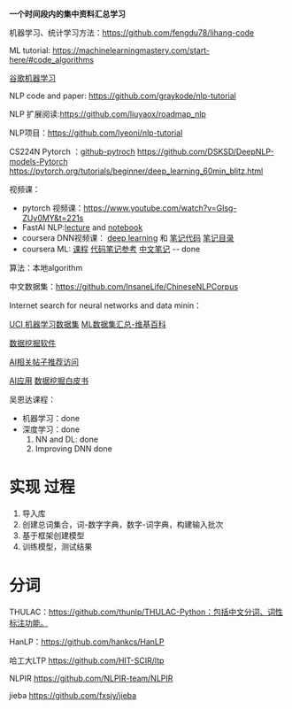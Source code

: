 **一个时间段内的集中资料汇总学习**

机器学习、统计学习方法：https://github.com/fengdu78/lihang-code

ML tutorial: https://machinelearningmastery.com/start-here/#code_algorithms

[谷歌机器学习](https://developers.google.com/machine-learning/crash-course/ml-intro)

NLP code and paper: https://github.com/graykode/nlp-tutorial

NLP 扩展阅读:https://github.com/liuyaox/roadmap_nlp

NLP项目：https://github.com/lyeoni/nlp-tutorial

CS224N Pytorch ：[github-pytroch](https://github.com/pytorch/pytorch) https://github.com/DSKSD/DeepNLP-models-Pytorch  https://pytorch.org/tutorials/beginner/deep_learning_60min_blitz.html

视频课：

- pytorch 视频课：https://www.youtube.com/watch?v=GIsg-ZUy0MY&t=221s
- FastAI NLP:[lecture](https://www.youtube.com/watch?v=cce8ntxP_XI&list=PLtmWHNX-gukKocXQOkQjuVxglSDYWsSh9&index=2&t=0s) and [notebook](https://github.com/fastai/course-nlp)
- coursera DNN视频课： [deep learning](https://www.coursera.org/specializations/deep-learning) 和  [笔记代码](https://github.com/AlbertHG/Coursera-Deep-Learning-deeplearning.ai)  [笔记目录](http://www.ai-start.com/dl2017/)
- coursera ML: [课程](https://www.coursera.org/learn/machine-learning/home/welcome)  [代码笔记参考](https://github.com/fengdu78/Coursera-ML-AndrewNg-Notes)  [中文笔记](http://www.ai-start.com/ml2014/)   -- done

算法：本地algorithm

中文数据集：https://github.com/InsaneLife/ChineseNLPCorpus

Internet search for neural networks and data minin：

[UCI 机器学习数据集](https://archive.ics.uci.edu/ml/index.php) [ML数据集汇总-维基百科](https://en.wikipedia.org/wiki/List_of_datasets_for_machine-learning_research)

[数据挖掘软件](https://www.the-data-mine.com/Software/DataMiningSoftware)

[AI相关帖子推荐访问](https://www.kdnuggets.com/)

[AI应用](http://www.calsci.com/Applications.html) [数据挖掘白皮书](https://www.sas.com/en_au/whitepapers.html)

吴恩达课程：

- 机器学习：done
- 深度学习：done
  1. NN and DL: done
  2. Improving DNN done

# 实现 过程

1. 导入库
2. 创建总词集合，词-数字字典，数字-词字典，构建输入批次
3. 基于框架创建模型
4. 训练模型，测试结果

# 分词

THULAC：https://github.com/thunlp/THULAC-Python：包括中文分词、词性标注功能。

HanLP：https://github.com/hankcs/HanLP

哈工大LTP https://github.com/HIT-SCIR/ltp

NLPIR https://github.com/NLPIR-team/NLPIR

jieba https://github.com/fxsjy/jieba



